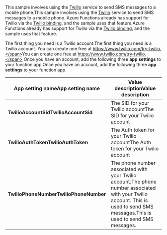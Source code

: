 <span data-ttu-id="0c624-101">This sample involves using the [Twilio](https://www.twilio.com/) service to send SMS messages to a mobile phone.</span><span class="sxs-lookup"><span data-stu-id="0c624-101">This sample involves using the [Twilio](https://www.twilio.com/) service to send SMS messages to a mobile phone.</span></span> <span data-ttu-id="0c624-102">Azure Functions already has support for Twilio via the [Twilio binding](https://docs.microsoft.com/azure/azure-functions/functions-bindings-twilio), and the sample uses that feature.</span><span class="sxs-lookup"><span data-stu-id="0c624-102">Azure Functions already has support for Twilio via the [Twilio binding](https://docs.microsoft.com/azure/azure-functions/functions-bindings-twilio), and the sample uses that feature.</span></span>

<span data-ttu-id="0c624-103">The first thing you need is a Twilio account.</span><span class="sxs-lookup"><span data-stu-id="0c624-103">The first thing you need is a Twilio account.</span></span> <span data-ttu-id="0c624-104">You can create one free at https://www.twilio.com/try-twilio.</span><span class="sxs-lookup"><span data-stu-id="0c624-104">You can create one free at https://www.twilio.com/try-twilio.</span></span> <span data-ttu-id="0c624-105">Once you have an account, add the following three **app settings** to your function app.</span><span class="sxs-lookup"><span data-stu-id="0c624-105">Once you have an account, add the following three **app settings** to your function app.</span></span>

| <span data-ttu-id="0c624-106">App setting name</span><span class="sxs-lookup"><span data-stu-id="0c624-106">App setting name</span></span> | <span data-ttu-id="0c624-107">Value description</span><span class="sxs-lookup"><span data-stu-id="0c624-107">Value description</span></span> |
| - | - |
| <span data-ttu-id="0c624-108">**TwilioAccountSid**</span><span class="sxs-lookup"><span data-stu-id="0c624-108">**TwilioAccountSid**</span></span>  | <span data-ttu-id="0c624-109">The SID for your Twilio account</span><span class="sxs-lookup"><span data-stu-id="0c624-109">The SID for your Twilio account</span></span> |
| <span data-ttu-id="0c624-110">**TwilioAuthToken**</span><span class="sxs-lookup"><span data-stu-id="0c624-110">**TwilioAuthToken**</span></span>   | <span data-ttu-id="0c624-111">The Auth token for your Twilio account</span><span class="sxs-lookup"><span data-stu-id="0c624-111">The Auth token for your Twilio account</span></span> |
| <span data-ttu-id="0c624-112">**TwilioPhoneNumber**</span><span class="sxs-lookup"><span data-stu-id="0c624-112">**TwilioPhoneNumber**</span></span> | <span data-ttu-id="0c624-113">The phone number associated with your Twilio account.</span><span class="sxs-lookup"><span data-stu-id="0c624-113">The phone number associated with your Twilio account.</span></span> <span data-ttu-id="0c624-114">This is used to send SMS messages.</span><span class="sxs-lookup"><span data-stu-id="0c624-114">This is used to send SMS messages.</span></span> |